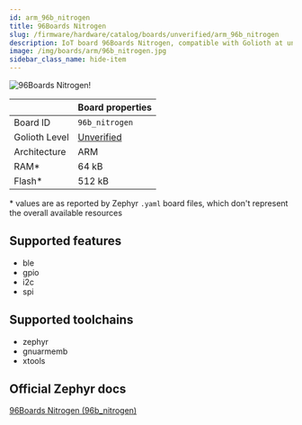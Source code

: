 ```yaml
---
id: arm_96b_nitrogen
title: 96Boards Nitrogen
slug: /firmware/hardware/catalog/boards/unverified/arm_96b_nitrogen
description: IoT board 96Boards Nitrogen, compatible with Golioth at unverified level.
image: /img/boards/arm/96b_nitrogen.jpg
sidebar_class_name: hide-item
---
```


[//]: # (This is an auto-generated file, do not edit! Changes to it will be lost upon re-generation)

![96Boards Nitrogen!](/img/boards/arm/96b_nitrogen.jpg "96Boards Nitrogen")

|                | Board properties     |
| -------------  | -------------------- |
| Board ID       | `96b_nitrogen` |
| Golioth Level  | [Unverified](/firmware/hardware#unverified-boards) |
| Architecture   | ARM |
| RAM*           | 64 kB |
| Flash*         | 512 kB |

\* values are as reported by Zephyr `.yaml` board files, which don't represent the overall available resources



## Supported features

* ble
* gpio
* i2c
* spi

## Supported toolchains

* zephyr
* gnuarmemb
* xtools

## Official Zephyr docs

[96Boards Nitrogen (96b_nitrogen)](https://docs.zephyrproject.org/latest/boards/arm/96b_nitrogen/doc/index.html)
